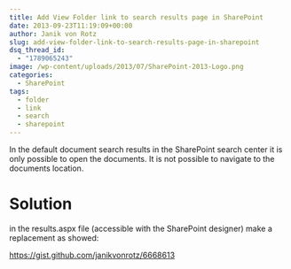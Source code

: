 ```yaml
---
title: Add View Folder link to search results page in SharePoint
date: 2013-09-23T11:19:09+00:00
author: Janik von Rotz
slug: add-view-folder-link-to-search-results-page-in-sharepoint
dsq_thread_id:
  - "1789065243"
image: /wp-content/uploads/2013/07/SharePoint-2013-Logo.png
categories:
  - SharePoint
tags:
  - folder
  - link
  - search
  - sharepoint
---
```

In the default document search results in the SharePoint search center it is only possible to open the documents. It is not possible to navigate to the documents location. <!--more-->

<h1>Solution</h1>

in the results.aspx file (accessible with the SharePoint designer) make a replacement as showed:

https://gist.github.com/janikvonrotz/6668613